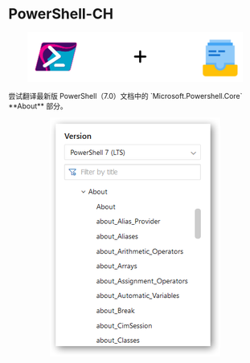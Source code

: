 # PowerShell-CH
<p align="center"><img height="100" src="powershell-to-mkdocs.png"></p>
尝试翻译最新版 PowerShell（7.0）文档中的 `Microsoft.Powershell.Core` **About** 部分。

<p align="center"><img src="about-docs.jpg"></p>
